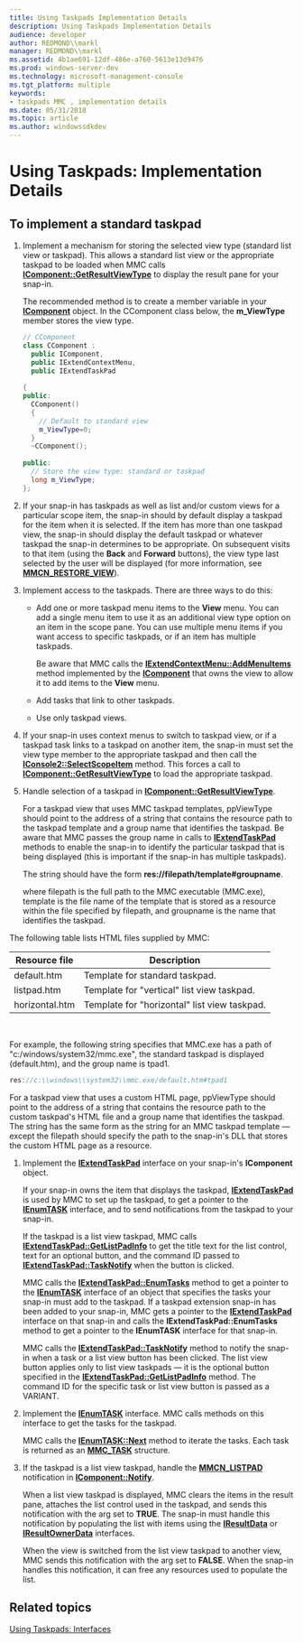 ```yaml
---
title: Using Taskpads Implementation Details
description: Using Taskpads Implementation Details
audience: developer
author: REDMOND\\markl
manager: REDMOND\\markl
ms.assetid: 4b1ae691-12df-486e-a760-5613e13d9476
ms.prod: windows-server-dev
ms.technology: microsoft-management-console
ms.tgt_platform: multiple
keywords:
- taskpads MMC , implementation details
ms.date: 05/31/2018
ms.topic: article
ms.author: windowssdkdev
---
```


# Using Taskpads: Implementation Details

## To implement a standard taskpad

1.  Implement a mechanism for storing the selected view type (standard list view or taskpad). This allows a standard list view or the appropriate taskpad to be loaded when MMC calls [**IComponent::GetResultViewType**](icomponent-getresultviewtype.md) to display the result pane for your snap-in.

    The recommended method is to create a member variable in your [**IComponent**](/windows/win32/Mmc/ns-wmidata-_msmcaevent_pcicomponenterror?branch=master) object. In the CComponent class below, the **m\_ViewType** member stores the view type.

    ```C++
    // CComponent
    class CComponent : 
      public IComponent,
      public IExtendContextMenu,
      public IExtendTaskPad
     
    {
    public:
      CComponent()
      {
        // Default to standard view
        m_ViewType=0;
      }
      ~CComponent();
     
    public:
      // Store the view type: standard or taskpad
      long m_ViewType;
    };
    ```

    

2.  If your snap-in has taskpads as well as list and/or custom views for a particular scope item, the snap-in should by default display a taskpad for the item when it is selected. If the item has more than one taskpad view, the snap-in should display the default taskpad or whatever taskpad the snap-in determines to be appropriate. On subsequent visits to that item (using the **Back** and **Forward** buttons), the view type last selected by the user will be displayed (for more information, see [**MMCN\_RESTORE\_VIEW**](mmcn-restore-view.md)).
3.  Implement access to the taskpads. There are three ways to do this:
    -   Add one or more taskpad menu items to the **View** menu. You can add a single menu item to use it as an additional view type option on an item in the scope pane. You can use multiple menu items if you want access to specific taskpads, or if an item has multiple taskpads.

        Be aware that MMC calls the [**IExtendContextMenu::AddMenuItems**](iextendcontextmenu-addmenuitems.md) method implemented by the [**IComponent**](/windows/win32/Mmc/ns-wmidata-_msmcaevent_pcicomponenterror?branch=master) that owns the view to allow it to add items to the **View** menu.

    -   Add tasks that link to other taskpads.
    -   Use only taskpad views.

4.  If your snap-in uses context menus to switch to taskpad view, or if a taskpad task links to a taskpad on another item, the snap-in must set the view type member to the appropriate taskpad and then call the [**IConsole2::SelectScopeItem**](iconsole2-selectscopeitem.md) method. This forces a call to [**IComponent::GetResultViewType**](icomponent-getresultviewtype.md) to load the appropriate taskpad.
5.  Handle selection of a taskpad in [**IComponent::GetResultViewType**](icomponent-getresultviewtype.md).

    For a taskpad view that uses MMC taskpad templates, ppViewType should point to the address of a string that contains the resource path to the taskpad template and a group name that identifies the taskpad. Be aware that MMC passes the group name in calls to [**IExtendTaskPad**](iextendtaskpad.md) methods to enable the snap-in to identify the particular taskpad that is being displayed (this is important if the snap-in has multiple taskpads).

    The string should have the form **res://filepath/template\#groupname**.

    where filepath is the full path to the MMC executable (MMC.exe), template is the file name of the template that is stored as a resource within the file specified by filepath, and groupname is the name that identifies the taskpad.

The following table lists HTML files supplied by MMC:



| Resource file  | Description                                  |
|----------------|----------------------------------------------|
| default.htm    | Template for standard taskpad.               |
| listpad.htm    | Template for "vertical" list view taskpad.   |
| horizontal.htm | Template for "horizontal" list view taskpad. |



 

For example, the following string specifies that MMC.exe has a path of "c:/windows/system32/mmc.exe", the standard taskpad is displayed (default.htm), and the group name is tpad1.


```C++
res://c:\\windows\\system32\\mmc.exe/default.htm#tpad1
```



For a taskpad view that uses a custom HTML page, ppViewType should point to the address of a string that contains the resource path to the custom taskpad's HTML file and a group name that identifies the taskpad. The string has the same form as the string for an MMC taskpad template — except the filepath should specify the path to the snap-in's DLL that stores the custom HTML page as a resource.

1.  Implement the [**IExtendTaskPad**](iextendtaskpad.md) interface on your snap-in's **IComponent** object.

    If your snap-in owns the item that displays the taskpad, [**IExtendTaskPad**](iextendtaskpad.md) is used by MMC to set up the taskpad, to get a pointer to the [**IEnumTASK**](ienumtask.md) interface, and to send notifications from the taskpad to your snap-in.

    If the taskpad is a list view taskpad, MMC calls [**IExtendTaskPad::GetListPadInfo**](iextendtaskpad-getlistpadinfo.md) to get the title text for the list control, text for an optional button, and the command ID passed to [**IExtendTaskPad::TaskNotify**](iextendtaskpad-tasknotify.md) when the button is clicked.

    MMC calls the [**IExtendTaskPad::EnumTasks**](iextendtaskpad-enumtasks.md) method to get a pointer to the [**IEnumTASK**](ienumtask.md) interface of an object that specifies the tasks your snap-in must add to the taskpad. If a taskpad extension snap-in has been added to your snap-in, MMC gets a pointer to the [**IExtendTaskPad**](iextendtaskpad.md) interface on that snap-in and calls the **IExtendTaskPad::EnumTasks** method to get a pointer to the **IEnumTASK** interface for that snap-in.

    MMC calls the [**IExtendTaskPad::TaskNotify**](iextendtaskpad-tasknotify.md) method to notify the snap-in when a task or a list view button has been clicked. The list view button applies only to list view taskpads — it is the optional button specified in the [**IExtendTaskPad::GetListPadInfo**](iextendtaskpad-getlistpadinfo.md) method. The command ID for the specific task or list view button is passed as a VARIANT.

2.  Implement the [**IEnumTASK**](ienumtask.md) interface. MMC calls methods on this interface to get the tasks for the taskpad.

    MMC calls the [**IEnumTASK::Next**](ienumtask-next.md) method to iterate the tasks. Each task is returned as an [**MMC\_TASK**](mmc-task.md) structure.

3.  If the taskpad is a list view taskpad, handle the [**MMCN\_LISTPAD**](mmcn-listpad.md) notification in [**IComponent::Notify**](icomponent-notify.md).

    When a list view taskpad is displayed, MMC clears the items in the result pane, attaches the list control used in the taskpad, and sends this notification with the arg set to **TRUE**. The snap-in must handle this notification by populating the list with items using the [**IResultData**](iresultdata.md) or [**IResultOwnerData**](iresultownerdata.md) interfaces.

    When the view is switched from the list view taskpad to another view, MMC sends this notification with the arg set to **FALSE**. When the snap-in handles this notification, it can free any resources used to populate the list.

## Related topics

<dl> <dt>

[Using Taskpads: Interfaces](using-taskpads-interfaces.md)
</dt> </dl>

 

 




